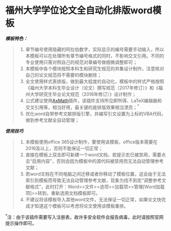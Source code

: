 ﻿# 福州大学学位论文全自动化排版word模板

***模板特色：***
>1. 章节编号使用隐藏的阿拉伯数字，实际显示的编号需要手动输入，所以本模板可以在处理所有章节编号格式的同时，不影响交叉引用。不同的专业使用只需对照自己的规范对章编号做细微调整即可；
>2. 本模板中各个模块按照本科生和研究生规范的并集设计制作，注意核对自己的论文规范将不需要的模块删除；
>3. 全文使用样式表排版，做到最大程度的自动化，模板中的样式严格按照《福州大学本科生毕业设计（论文）撰写规范（2017年修订）》和《福州大学研究生毕业论文规范（2016年修订）》设计制作；
>4. 公式建议使用[AxMath](http://www.amyxun.com/)插件，该插件支持所见即所得、LaTeX编辑器和交叉引用等，相当好用，最关键的是排版效果相当漂亮；<sup>*</sup>
>5. 优化word自带参考文献排版引擎，并编写引文设置为上标的VBA代码，做到参考文献全自动管理；

***使用技巧***
>1. 本模板使用office 365设计制作，要使用该模板，office版本需要在2016及以上，否则不能保证一切正常；
>2. 直接在模板上双击即可新建一个word文档，若提示宏已被禁用，需要点击“启用内容”，否则会因为模板中的源代码被禁用而无法自动管理参考文献；
>3. 若word文档在不同电脑之间迁移或者你移动了模板位置，这会由于无法索引到模板而导致无法自动管理参考文献，现象为找不到宏“调整参考文献格式”，此时打开：Word>>文件>>选项>>加载项>>管理[Word加载项]>>转到，重新选用文档模板即可。
>4. 不建议将该模板导入其他word文件，无法保证一切正常，如果论文快完成才知道这个模板可以考虑将论文使用该模板重排。

<sup>*</sup>注：由于该插件需要写入注册表，故许多安全软件会报告病毒，此时请按照官网提示操作即可。